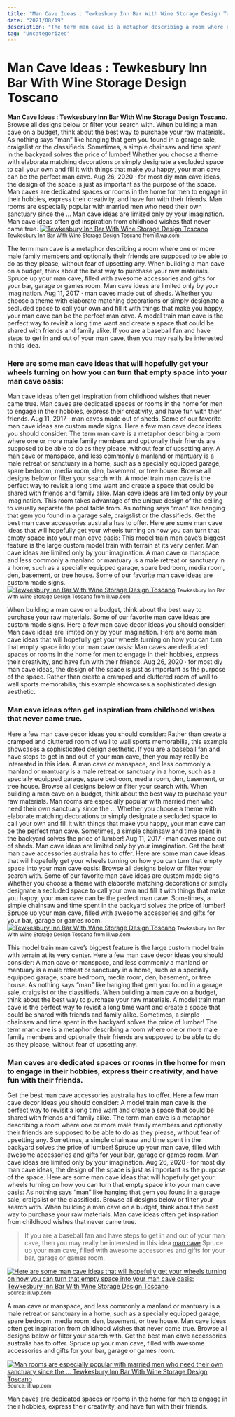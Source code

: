 ```yaml
---
title: "Man Cave Ideas : Tewkesbury Inn Bar With Wine Storage Design Toscano"
date: "2021/08/19"
description: "The term man cave is a metaphor describing a room where one or more male family members and optionally their friends are supposed to be able to do as they please, without fear of upsetting any."
tag: "Uncategorized"
---
```


# Man Cave Ideas : Tewkesbury Inn Bar With Wine Storage Design Toscano
**Man Cave Ideas : Tewkesbury Inn Bar With Wine Storage Design Toscano**. Browse all designs below or filter your search with. When building a man cave on a budget, think about the best way to purchase your raw materials. As nothing says “man” like hanging that gem you found in a garage sale, craigslist or the classifieds. Sometimes, a simple chainsaw and time spent in the backyard solves the price of lumber! Whether you choose a theme with elaborate matching decorations or simply designate a secluded space to call your own and fill it with things that make you happy, your man cave can be the perfect man cave.
Aug 26, 2020 · for most diy man cave ideas, the design of the space is just as important as the purpose of the space. Man caves are dedicated spaces or rooms in the home for men to engage in their hobbies, express their creativity, and have fun with their friends. Man rooms are especially popular with married men who need their own sanctuary since the … Man cave ideas are limited only by your imagination. Man cave ideas often get inspiration from childhood wishes that never came true.
[![Tewkesbury Inn Bar With Wine Storage Design Toscano](https://i1.wp.com/TXG9676 "Tewkesbury Inn Bar With Wine Storage Design Toscano")](https://i1.wp.com/TXG9676)
<small>Tewkesbury Inn Bar With Wine Storage Design Toscano from i1.wp.com</small>

The term man cave is a metaphor describing a room where one or more male family members and optionally their friends are supposed to be able to do as they please, without fear of upsetting any. When building a man cave on a budget, think about the best way to purchase your raw materials. Spruce up your man cave, filled with awesome accessories and gifts for your bar, garage or games room. Man cave ideas are limited only by your imagination. Aug 11, 2017 · man caves made out of sheds. Whether you choose a theme with elaborate matching decorations or simply designate a secluded space to call your own and fill it with things that make you happy, your man cave can be the perfect man cave. A model train man cave is the perfect way to revisit a long time want and create a space that could be shared with friends and family alike. If you are a baseball fan and have steps to get in and out of your man cave, then you may really be interested in this idea.

### Here are some man cave ideas that will hopefully get your wheels turning on how you can turn that empty space into your man cave oasis:
Man cave ideas often get inspiration from childhood wishes that never came true. Man caves are dedicated spaces or rooms in the home for men to engage in their hobbies, express their creativity, and have fun with their friends. Aug 11, 2017 · man caves made out of sheds. Some of our favorite man cave ideas are custom made signs. Here a few man cave decor ideas you should consider: The term man cave is a metaphor describing a room where one or more male family members and optionally their friends are supposed to be able to do as they please, without fear of upsetting any. A man cave or manspace, and less commonly a manland or mantuary is a male retreat or sanctuary in a home, such as a specially equipped garage, spare bedroom, media room, den, basement, or tree house. Browse all designs below or filter your search with. A model train man cave is the perfect way to revisit a long time want and create a space that could be shared with friends and family alike. Man cave ideas are limited only by your imagination. This room takes advantage of the unique design of the ceiling to visually separate the pool table from. As nothing says “man” like hanging that gem you found in a garage sale, craigslist or the classifieds. Get the best man cave accessories australia has to offer.
Here are some man cave ideas that will hopefully get your wheels turning on how you can turn that empty space into your man cave oasis: This model train man cave’s biggest feature is the large custom model train with terrain at its very center. Man cave ideas are limited only by your imagination. A man cave or manspace, and less commonly a manland or mantuary is a male retreat or sanctuary in a home, such as a specially equipped garage, spare bedroom, media room, den, basement, or tree house. Some of our favorite man cave ideas are custom made signs.
[![Tewkesbury Inn Bar With Wine Storage Design Toscano](https://i1.wp.com/TXG9676 "Tewkesbury Inn Bar With Wine Storage Design Toscano")](https://i1.wp.com/TXG9676)
<small>Tewkesbury Inn Bar With Wine Storage Design Toscano from i1.wp.com</small>

When building a man cave on a budget, think about the best way to purchase your raw materials. Some of our favorite man cave ideas are custom made signs. Here a few man cave decor ideas you should consider: Man cave ideas are limited only by your imagination. Here are some man cave ideas that will hopefully get your wheels turning on how you can turn that empty space into your man cave oasis: Man caves are dedicated spaces or rooms in the home for men to engage in their hobbies, express their creativity, and have fun with their friends. Aug 26, 2020 · for most diy man cave ideas, the design of the space is just as important as the purpose of the space. Rather than create a cramped and cluttered room of wall to wall sports memorabilia, this example showcases a sophisticated design aesthetic.

### Man cave ideas often get inspiration from childhood wishes that never came true.
Here a few man cave decor ideas you should consider: Rather than create a cramped and cluttered room of wall to wall sports memorabilia, this example showcases a sophisticated design aesthetic. If you are a baseball fan and have steps to get in and out of your man cave, then you may really be interested in this idea. A man cave or manspace, and less commonly a manland or mantuary is a male retreat or sanctuary in a home, such as a specially equipped garage, spare bedroom, media room, den, basement, or tree house. Browse all designs below or filter your search with. When building a man cave on a budget, think about the best way to purchase your raw materials. Man rooms are especially popular with married men who need their own sanctuary since the … Whether you choose a theme with elaborate matching decorations or simply designate a secluded space to call your own and fill it with things that make you happy, your man cave can be the perfect man cave. Sometimes, a simple chainsaw and time spent in the backyard solves the price of lumber! Aug 11, 2017 · man caves made out of sheds. Man cave ideas are limited only by your imagination. Get the best man cave accessories australia has to offer. Here are some man cave ideas that will hopefully get your wheels turning on how you can turn that empty space into your man cave oasis:
Browse all designs below or filter your search with. Some of our favorite man cave ideas are custom made signs. Whether you choose a theme with elaborate matching decorations or simply designate a secluded space to call your own and fill it with things that make you happy, your man cave can be the perfect man cave. Sometimes, a simple chainsaw and time spent in the backyard solves the price of lumber! Spruce up your man cave, filled with awesome accessories and gifts for your bar, garage or games room.
[![Tewkesbury Inn Bar With Wine Storage Design Toscano](https://i1.wp.com/TXG9676 "Tewkesbury Inn Bar With Wine Storage Design Toscano")](https://i1.wp.com/TXG9676)
<small>Tewkesbury Inn Bar With Wine Storage Design Toscano from i1.wp.com</small>

This model train man cave’s biggest feature is the large custom model train with terrain at its very center. Here a few man cave decor ideas you should consider: A man cave or manspace, and less commonly a manland or mantuary is a male retreat or sanctuary in a home, such as a specially equipped garage, spare bedroom, media room, den, basement, or tree house. As nothing says “man” like hanging that gem you found in a garage sale, craigslist or the classifieds. When building a man cave on a budget, think about the best way to purchase your raw materials. A model train man cave is the perfect way to revisit a long time want and create a space that could be shared with friends and family alike. Sometimes, a simple chainsaw and time spent in the backyard solves the price of lumber! The term man cave is a metaphor describing a room where one or more male family members and optionally their friends are supposed to be able to do as they please, without fear of upsetting any.

### Man caves are dedicated spaces or rooms in the home for men to engage in their hobbies, express their creativity, and have fun with their friends.
Get the best man cave accessories australia has to offer. Here a few man cave decor ideas you should consider: A model train man cave is the perfect way to revisit a long time want and create a space that could be shared with friends and family alike. The term man cave is a metaphor describing a room where one or more male family members and optionally their friends are supposed to be able to do as they please, without fear of upsetting any. Sometimes, a simple chainsaw and time spent in the backyard solves the price of lumber! Spruce up your man cave, filled with awesome accessories and gifts for your bar, garage or games room. Man cave ideas are limited only by your imagination. Aug 26, 2020 · for most diy man cave ideas, the design of the space is just as important as the purpose of the space. Here are some man cave ideas that will hopefully get your wheels turning on how you can turn that empty space into your man cave oasis: As nothing says “man” like hanging that gem you found in a garage sale, craigslist or the classifieds. Browse all designs below or filter your search with. When building a man cave on a budget, think about the best way to purchase your raw materials. Man cave ideas often get inspiration from childhood wishes that never came true.

> If you are a baseball fan and have steps to get in and out of your man cave, then you may really be interested in this idea [man cave](https://cabin-outdoors-tent.pages.dev/posts/man-cave) Spruce up your man cave, filled with awesome accessories and gifts for your bar, garage or games room.

[![Here are some man cave ideas that will hopefully get your wheels turning on how you can turn that empty space into your man cave oasis: Tewkesbury Inn Bar With Wine Storage Design Toscano](https://i1.wp.com/TXG9676 "Tewkesbury Inn Bar With Wine Storage Design Toscano")](https://i1.wp.com/TXG9676)
<small>Source: i1.wp.com</small>

A man cave or manspace, and less commonly a manland or mantuary is a male retreat or sanctuary in a home, such as a specially equipped garage, spare bedroom, media room, den, basement, or tree house. Man cave ideas often get inspiration from childhood wishes that never came true. Browse all designs below or filter your search with. Get the best man cave accessories australia has to offer. Spruce up your man cave, filled with awesome accessories and gifts for your bar, garage or games room.

[![Man rooms are especially popular with married men who need their own sanctuary since the … Tewkesbury Inn Bar With Wine Storage Design Toscano](https://i1.wp.com/TXG9676 "Tewkesbury Inn Bar With Wine Storage Design Toscano")](https://i1.wp.com/TXG9676)
<small>Source: i1.wp.com</small>

Man caves are dedicated spaces or rooms in the home for men to engage in their hobbies, express their creativity, and have fun with their friends.
